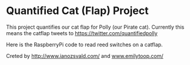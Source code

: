 Quantified Cat (Flap) Project
=============================

This project quantifies our cat flap for Polly (our Pirate cat). Currently this means the catflap tweets to https://twitter.com/quantifiedpolly

Here is the RaspberryPi code to read reed switches on a catflap.

Creted by http://www.ianozsvald.com/ and www.emilytoop.com/
